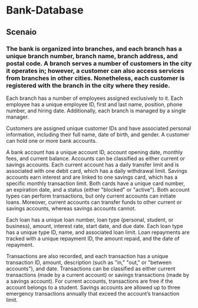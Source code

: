 # Bank-Database

## Scenaio

### The bank is organized into branches, and each branch has a unique branch number, branch name, branch address, and postal code. A branch serves a number of customers in the city it operates in; however, a customer can also access services from branches in other cities. Nonetheless, each customer is registered with the branch in the city where they reside.

Each branch has a number of employees assigned exclusively to it. Each employee has a unique employee ID, first and last name, position, phone number, and hiring date. Additionally, each branch is managed by a single manager.

Customers are assigned unique customer IDs and have associated personal information, including their full name, date of birth, and gender. A customer can hold one or more bank accounts.

A bank account has a unique account ID, account opening date, monthly fees, and current balance. Accounts can be classified as either current or savings accounts. Each current account has a daily transfer limit and is associated with one debit card, which has a daily withdrawal limit. Savings accounts earn interest and are linked to one savings card, which has a specific monthly transaction limit. Both cards have a unique card number, an expiration date, and a status (either "blocked" or "active"). Both account types can perform transactions, but only current accounts can initiate loans. Moreover, current accounts can transfer funds to other current or savings accounts, whereas savings accounts cannot.

Each loan has a unique loan number, loan type (personal, student, or business), amount, interest rate, start date, and due date. Each loan type has a unique type ID, name, and associated loan limit. Loan repayments are tracked with a unique repayment ID, the amount repaid, and the date of repayment.

Transactions are also recorded, and each transaction has a unique transaction ID, amount, description (such as "in," "out," or "between accounts"), and date. Transactions can be classified as either current transactions (made by a current account) or savings transactions (made by a savings account). For current accounts, transactions are free if the account belongs to a student. Savings accounts are allowed up to three emergency transactions annually that exceed the account’s transaction limit.

